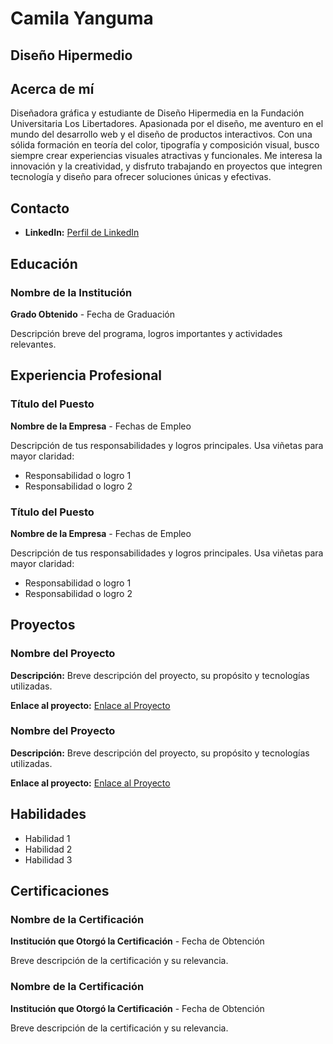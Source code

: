 # Camila Yanguma
## Diseño Hipermedio

## Acerca de mí
Diseñadora gráfica y estudiante de Diseño Hipermedia en la Fundación Universitaria Los Libertadores. Apasionada por el diseño, me aventuro en el mundo del desarrollo web y el diseño de productos interactivos. Con una sólida formación en teoría del color, tipografía y composición visual, busco siempre crear experiencias visuales atractivas y funcionales. Me interesa la innovación y la creatividad, y disfruto trabajando en proyectos que integren tecnología y diseño para ofrecer soluciones únicas y efectivas.

## Contacto
- **LinkedIn:** [Perfil de LinkedIn](www.linkedin.com/in/camila-yanguma-3ab482230)

## Educación
### Nombre de la Institución
**Grado Obtenido** - Fecha de Graduación

Descripción breve del programa, logros importantes y actividades relevantes.

## Experiencia Profesional
### Título del Puesto
**Nombre de la Empresa** - Fechas de Empleo

Descripción de tus responsabilidades y logros principales. Usa viñetas para mayor claridad:
- Responsabilidad o logro 1
- Responsabilidad o logro 2

### Título del Puesto
**Nombre de la Empresa** - Fechas de Empleo

Descripción de tus responsabilidades y logros principales. Usa viñetas para mayor claridad:
- Responsabilidad o logro 1
- Responsabilidad o logro 2

## Proyectos
### Nombre del Proyecto
**Descripción:**
Breve descripción del proyecto, su propósito y tecnologías utilizadas.

**Enlace al proyecto:** [Enlace al Proyecto](https://enlace-al-proyecto.com)

### Nombre del Proyecto
**Descripción:**
Breve descripción del proyecto, su propósito y tecnologías utilizadas.

**Enlace al proyecto:** [Enlace al Proyecto](https://enlace-al-proyecto.com)

## Habilidades
- Habilidad 1
- Habilidad 2
- Habilidad 3

## Certificaciones
### Nombre de la Certificación
**Institución que Otorgó la Certificación** - Fecha de Obtención

Breve descripción de la certificación y su relevancia.

### Nombre de la Certificación
**Institución que Otorgó la Certificación** - Fecha de Obtención

Breve descripción de la certificación y su relevancia.
